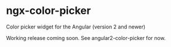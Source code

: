 # ngx-color-picker
Color picker widget for the Angular (version 2 and newer)

Working release coming soon. See angular2-color-picker for now.
